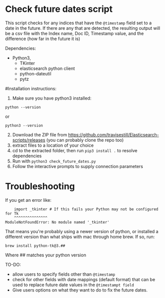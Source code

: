 # Check future dates script

This script checks for any indices that have the `@timestamp` field set to a date in the future. If there are any that are detected, the resulting output will be a csv file with the Index name, Doc ID, Timestamp value, and the difference (how far in the future it is)

Dependencies: 
- Python3,
  - TKinter
  - elasticsearch python client
  - python-dateutil
  - pytz

#Installation instructions:

1. Make sure you have python3 installed:
```
python --version
```
or
```
python3 --version
```
2. Download the ZIP file from https://github.com/travisestill/Elasticsearch-scripts/releases (you can probably clone the repo too)
3. extract files to a location of your choice
4. cd to the extracted folder, then run `pip3 install .` to resolve dependencies
5. Run with `python3 check_future_dates.py`
6. Follow the interactive prompts to supply connection parameters

# Troubleshooting

If you get an error like:
```
    import _tkinter # If this fails your Python may not be configured for Tk
    ^^^^^^^^^^^^^^^
ModuleNotFoundError: No module named '_tkinter'
```
That means you're probably using a newer version of python, or installed a different version than what ships with mac through home brew. If so, run:
```
brew install python-tk@3.##
```
Where ## matches your python version


TO-DO:
- allow users to specify fields other than `@timestamp`
- check for other fields with date mappings (default format) that can be used to replace future date values in the `@timestampt field`
- Give users options on what they want to do to fix the future dates.
